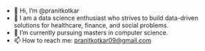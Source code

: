 - 👋 Hi, I’m @pranitkotkar
- 👀 I am a data science enthusiast who strives to build data-driven solutions for healthcare, finance, and social problems.
- 🌱 I’m currently pursuing masters in computer science.
- 📫 How to reach me: pranitkotkar09@gmail.com

<!---
pranitkotkar/pranitkotkar is a ✨ special ✨ repository because its `README.md` (this file) appears on your GitHub profile.
You can click the Preview link to take a look at your changes.
--->
